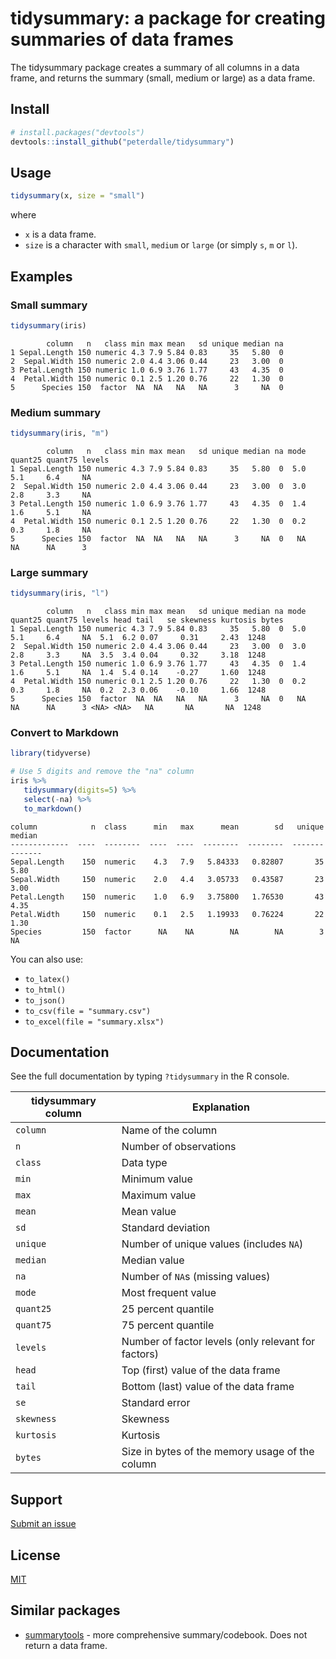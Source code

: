 # tidysummary: a package for creating summaries of data frames

The tidysummary package creates a summary of all columns in a data frame, and returns the summary (small, medium or large) as a data frame.

## Install

```r
# install.packages("devtools")
devtools::install_github("peterdalle/tidysummary")
```

## Usage

```r
tidysummary(x, size = "small")
```

where 

- `x` is a data frame.
- `size` is a character with `small`, `medium` or `large` (or simply `s`, `m` or `l`). 

## Examples

### Small summary

```r
tidysummary(iris)
```

```
        column   n   class min max mean   sd unique median na
1 Sepal.Length 150 numeric 4.3 7.9 5.84 0.83     35   5.80  0
2  Sepal.Width 150 numeric 2.0 4.4 3.06 0.44     23   3.00  0
3 Petal.Length 150 numeric 1.0 6.9 3.76 1.77     43   4.35  0
4  Petal.Width 150 numeric 0.1 2.5 1.20 0.76     22   1.30  0
5      Species 150  factor  NA  NA   NA   NA      3     NA  0
```

### Medium summary

```r
tidysummary(iris, "m")
```

```
        column   n   class min max mean   sd unique median na mode quant25 quant75 levels
1 Sepal.Length 150 numeric 4.3 7.9 5.84 0.83     35   5.80  0  5.0     5.1     6.4     NA
2  Sepal.Width 150 numeric 2.0 4.4 3.06 0.44     23   3.00  0  3.0     2.8     3.3     NA
3 Petal.Length 150 numeric 1.0 6.9 3.76 1.77     43   4.35  0  1.4     1.6     5.1     NA
4  Petal.Width 150 numeric 0.1 2.5 1.20 0.76     22   1.30  0  0.2     0.3     1.8     NA
5      Species 150  factor  NA  NA   NA   NA      3     NA  0   NA      NA      NA      3
```

### Large summary

```r
tidysummary(iris, "l")
```

```
        column   n   class min max mean   sd unique median na mode quant25 quant75 levels head tail   se skewness kurtosis bytes
1 Sepal.Length 150 numeric 4.3 7.9 5.84 0.83     35   5.80  0  5.0     5.1     6.4     NA  5.1  6.2 0.07     0.31     2.43  1248
2  Sepal.Width 150 numeric 2.0 4.4 3.06 0.44     23   3.00  0  3.0     2.8     3.3     NA  3.5  3.4 0.04     0.32     3.18  1248
3 Petal.Length 150 numeric 1.0 6.9 3.76 1.77     43   4.35  0  1.4     1.6     5.1     NA  1.4  5.4 0.14    -0.27     1.60  1248
4  Petal.Width 150 numeric 0.1 2.5 1.20 0.76     22   1.30  0  0.2     0.3     1.8     NA  0.2  2.3 0.06    -0.10     1.66  1248
5      Species 150  factor  NA  NA   NA   NA      3     NA  0   NA      NA      NA      3 <NA> <NA>   NA       NA       NA  1248
```

### Convert to Markdown

```r
library(tidyverse)

# Use 5 digits and remove the "na" column
iris %>%
   tidysummary(digits=5) %>% 
   select(-na) %>% 
   to_markdown()
```

```
column            n  class      min   max      mean        sd   unique   median
-------------  ----  --------  ----  ----  --------  --------  -------  -------
Sepal.Length    150  numeric    4.3   7.9   5.84333   0.82807       35     5.80
Sepal.Width     150  numeric    2.0   4.4   3.05733   0.43587       23     3.00
Petal.Length    150  numeric    1.0   6.9   3.75800   1.76530       43     4.35
Petal.Width     150  numeric    0.1   2.5   1.19933   0.76224       22     1.30
Species         150  factor      NA    NA        NA        NA        3       NA
```

You can also use:

- `to_latex()`
- `to_html()`
- `to_json()`
- `to_csv(file = "summary.csv")`
- `to_excel(file = "summary.xlsx")`

## Documentation

See the full documentation by typing `?tidysummary` in the R console.

tidysummary column | Explanation
-------- | --------------------------
`column` | Name of the column
`n` | Number of observations
`class` | Data type
`min` | Minimum value
`max` | Maximum value
`mean` | Mean value
`sd` | Standard deviation
`unique` | Number of unique values (includes `NA`)
`median` | Median value
`na` | Number of `NA`s (missing values)
`mode` | Most frequent value
`quant25` | 25 percent quantile
`quant75` | 75 percent quantile
`levels` | Number of factor levels (only relevant for factors)
`head` | Top (first) value of the data frame
`tail` | Bottom (last) value of the data frame
`se` | Standard error
`skewness` | Skewness
`kurtosis` | Kurtosis
`bytes` | Size in bytes of the memory usage of the column

## Support

[Submit an issue](https://github.com/peterdalle/tidysummary/issues)

## License

[MIT](LICENSE)

## Similar packages

- [summarytools](https://cran.r-project.org/web/packages/summarytools/vignettes/introduction.html) - more comprehensive summary/codebook. Does not return a data frame.
